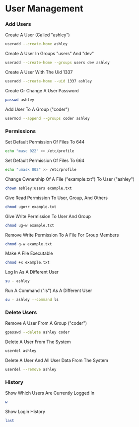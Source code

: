 # User Management

### Add Users

Create A User (Called "ashley")
```bash
useradd --create-home ashley
```
Create A User In Groups "users" And "dev"
```bash
useradd --create-home --groups users dev ashley
```

Create A User With The Uid 1337
```bash
useradd --create-home --uid 1337 ashley
```

Create Or Change A User Password
```bash
passwd ashley
```

Add User To A Group ("coder")
```bash
usermod --append --groups coder ashley
```

### Permissions

Set Default Permission Of Files To 644
```bash
echo "masc 022" >> /etc/profile
```

Set Default Permission Of Files To 664
```bash
echo "umask 002" >> /etc/profile
```

Change Ownership Of A File ("example.txt") To User ("ashley")
```bash
chown ashley:users example.txt
```

Give Read Permission To User, Group, And Others
```bash
chmod ugo+r example.txt
```

Give Write Permission To User And Group
```bash
chmod ug+w example.txt
```

Remove Write Permission To A File For Group Members
```bash
chmod g-w example.txt
```

Make A File Executable
```bash
chmod +x example.txt
```

Log In As A Different User
```bash
su - ashley
```

Run A Command ("ls") As A Different User
```bash
su - ashley --command ls
```

### Delete Users

Remove A User From A Group ("coder")
```bash
gpasswd --delete ashley coder
```

Delete A User From The System
```bash
userdel ashley
```

Delete A User And All User Data From The System
```bash
userdel --remove ashley
```

### History

Show Which Users Are Currently Logged In
```bash
w
```

Show Login History
```bash
last
```

